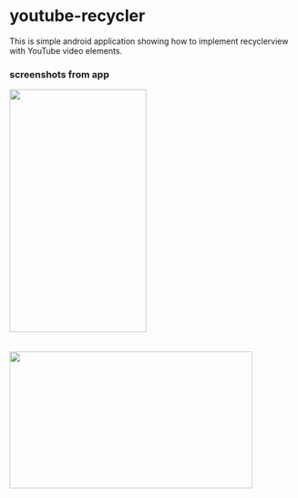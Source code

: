 # youtube-recycler
This is simple android application showing how to implement recyclerview with YouTube video elements.

<h3>screenshots from app</h3>
<img src="https://github.com/msahakyan/youtube-recycler/blob/master/app/src/main/assets/Screenshot_2016-05-20-21-32-15.png" width="240px" height="426px"></img>
<br/><br/><br/>
<img src="https://github.com/msahakyan/youtube-recycler/blob/master/app/src/main/assets/Screenshot_2016-05-20-21-32-59.png" width="426px" height="240px"></img>
